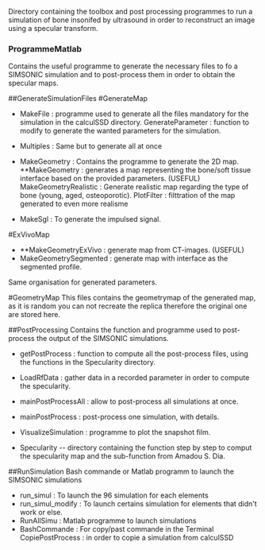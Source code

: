 Directory containing the toolbox and post processing programmes to run a simulation of bone insonifed by ultrasound in order to reconstruct an image using a specular transform.

### ProgrammeMatlab
Contains the useful programme to generate the necessary files to fo a SIMSONIC simulation and to post-process them in order to obtain the specular maps.

##GenerateSimulationFiles
#GenerateMap 
- MakeFile : programme used to generate all the files mandatory for the simulation in the calculSSD directory.
GenerateParameter : function to modify to generate the wanted parameters for the simulation.
- Multiples : Same but to generate all at once

- MakeGeometry : Contains the programme to generate the 2D map. 
	**MakeGeometry : generates a map representing the bone/soft tissue interface based on the provided parameters. (USEFUL)
	MakeGeometryRealistic : Generate realistic map regarding the type of bone (young, aged, osteoporotic).
	PlotFilter : filttration of the map generated to even more realisme
	
- MakeSgl : To generate the impulsed signal. 

#ExVivoMap
- **MakeGeometryExVivo : generate map from CT-images. (USEFUL)
- MakeGeometrySegmented : generate map with interface as the segmented profile.

Same organisation for generated parameters.

#GeometryMap
This files contains the geometrymap of the generated map, as it is random you can not recreate the replica therefore the original one are stored here.

##PostProcessing 
Contains the function and programme used to post-process the output of the SIMSONIC simulations.

- getPostProcess : function to compute all the post-process files, using the functions in the Specularity directory.

- LoadRfData : gather data in a recorded parameter in order to compute the specularity. 

- mainPostProcessAll : allow to post-process all simulations at once.
- mainPostProcess : post-process one simulation, with details. 

- VisualizeSimulation : programme to plot the snapshot film.

- Specularity -- directory containing the function step by step to comput the specularity map and the sub-function from Amadou S. Dia. 

##RunSimulation
Bash commande or Matlab programm to launch the SIMSONIC simulations
- run_simul : To launch the 96 simulation for each elements 
- run_simul_modify : To launch certains simulation for elements that didn't work or else.
- RunAllSimu : Matlab programme to launch simulations
- BashCommande : For copy/past commande in the Terminal 
CopiePostProcess : in order to copie a simulation from calculSSD
